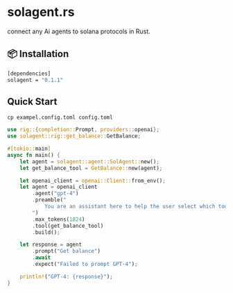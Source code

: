 # solagent.rs

connect any Ai agents to solana protocols in Rust.

## 📦 Installation

```bash
[dependencies]
solagent = "0.1.1"
```

## Quick Start
```shell
cp exampel.config.toml config.toml
```
```rust
use rig::{completion::Prompt, providers::openai};
use solagent::rig::get_balance::GetBalance;

#[tokio::main]
async fn main() {
    let agent = solagent::agent::SolAgent::new();
    let get_balance_tool = GetBalance::new(agent);

    let openai_client = openai::Client::from_env();
    let agent = openai_client
        .agent("gpt-4")
        .preamble("
            You are an assistant here to help the user select which tool is most appropriate to perform operations.
        ")
        .max_tokens(1024)
        .tool(get_balance_tool)
        .build();

    let response = agent
        .prompt("Get balance")
        .await
        .expect("Failed to prompt GPT-4");

    println!("GPT-4: {response}");
}
```